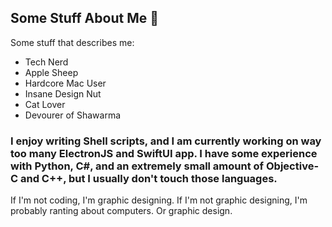 ## Some Stuff About Me :monocle_face:
Some stuff that describes me:
- Tech Nerd
- Apple Sheep
- Hardcore Mac User
- Insane Design Nut
- Cat Lover
- Devourer of Shawarma

### I enjoy writing Shell scripts, and I am currently working on way too many ElectronJS and SwiftUI app. I have some experience with Python, C#, and an extremely small amount of Objective-C and C++, but I usually don't touch those languages.

If I'm not coding, I'm graphic designing. If I'm not graphic designing, I'm probably ranting about computers. Or graphic design.
